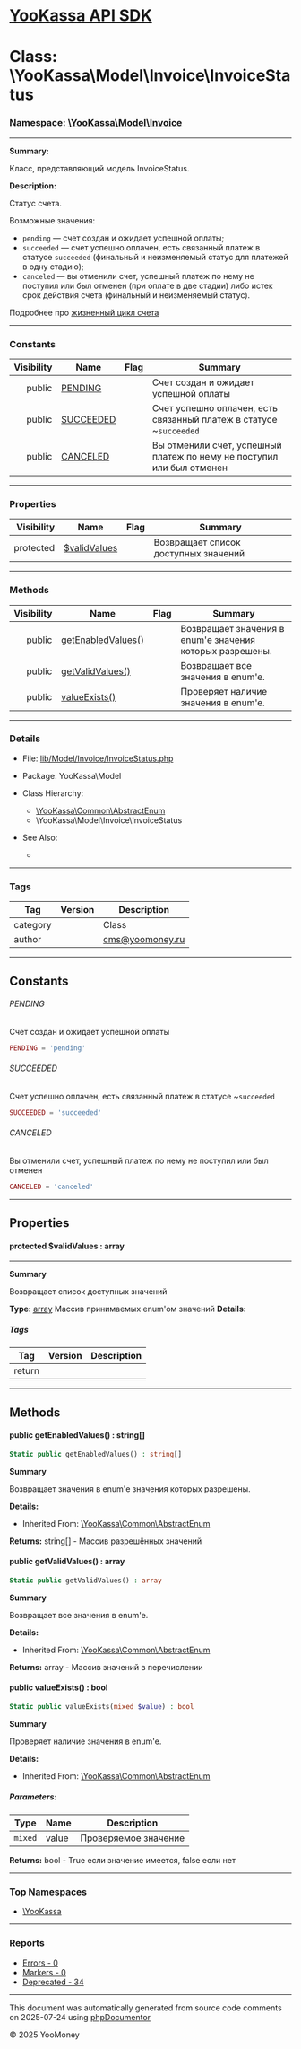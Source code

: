 # [YooKassa API SDK](../home.md)

# Class: \YooKassa\Model\Invoice\InvoiceStatus
### Namespace: [\YooKassa\Model\Invoice](../namespaces/yookassa-model-invoice.md)
---
**Summary:**

Класс, представляющий модель InvoiceStatus.

**Description:**

Статус счета.

Возможные значения:
- `pending` — счет создан и ожидает успешной оплаты;
- `succeeded` — счет успешно оплачен, есть связанный платеж в статусе `succeeded` (финальный и неизменяемый статус для платежей в одну стадию);
- `canceled` — вы отменили счет, успешный платеж по нему не поступил или был отменен (при оплате в две стадии) либо истек срок действия счета (финальный и неизменяемый статус).

Подробнее про [жизненный цикл счета](https://yookassa.ru/developers/payment-acceptance/scenario-extensions/invoices/basics#invoice-status)

---
### Constants
| Visibility | Name | Flag | Summary |
| ----------:| ---- | ---- | ------- |
| public | [PENDING](../classes/YooKassa-Model-Invoice-InvoiceStatus.md#constant_PENDING) |  | Счет создан и ожидает успешной оплаты |
| public | [SUCCEEDED](../classes/YooKassa-Model-Invoice-InvoiceStatus.md#constant_SUCCEEDED) |  | Счет успешно оплачен, есть связанный платеж в статусе ~`succeeded` |
| public | [CANCELED](../classes/YooKassa-Model-Invoice-InvoiceStatus.md#constant_CANCELED) |  | Вы отменили счет, успешный платеж по нему не поступил или был отменен |

---
### Properties
| Visibility | Name | Flag | Summary |
| ----------:| ---- | ---- | ------- |
| protected | [$validValues](../classes/YooKassa-Model-Invoice-InvoiceStatus.md#property_validValues) |  | Возвращает список доступных значений |

---
### Methods
| Visibility | Name | Flag | Summary |
| ----------:| ---- | ---- | ------- |
| public | [getEnabledValues()](../classes/YooKassa-Common-AbstractEnum.md#method_getEnabledValues) |  | Возвращает значения в enum'е значения которых разрешены. |
| public | [getValidValues()](../classes/YooKassa-Common-AbstractEnum.md#method_getValidValues) |  | Возвращает все значения в enum'e. |
| public | [valueExists()](../classes/YooKassa-Common-AbstractEnum.md#method_valueExists) |  | Проверяет наличие значения в enum'e. |

---
### Details
* File: [lib/Model/Invoice/InvoiceStatus.php](../../lib/Model/Invoice/InvoiceStatus.php)
* Package: YooKassa\Model
* Class Hierarchy: 
  * [\YooKassa\Common\AbstractEnum](../classes/YooKassa-Common-AbstractEnum.md)
  * \YooKassa\Model\Invoice\InvoiceStatus

* See Also:
  * [](https://yookassa.ru/developers/api)

---
### Tags
| Tag | Version | Description |
| --- | ------- | ----------- |
| category |  | Class |
| author |  | cms@yoomoney.ru |

---
## Constants
<a name="constant_PENDING" class="anchor"></a>
###### PENDING
Счет создан и ожидает успешной оплаты

```php
PENDING = 'pending'
```


<a name="constant_SUCCEEDED" class="anchor"></a>
###### SUCCEEDED
Счет успешно оплачен, есть связанный платеж в статусе ~`succeeded`

```php
SUCCEEDED = 'succeeded'
```


<a name="constant_CANCELED" class="anchor"></a>
###### CANCELED
Вы отменили счет, успешный платеж по нему не поступил или был отменен

```php
CANCELED = 'canceled'
```



---
## Properties
<a name="property_validValues"></a>
#### protected $validValues : array
---
**Summary**

Возвращает список доступных значений

**Type:** <a href="../array"><abbr title="array">array</abbr></a>
Массив принимаемых enum&#039;ом значений
**Details:**


##### Tags
| Tag | Version | Description |
| --- | ------- | ----------- |
| return |  |  |


---
## Methods
<a name="method_getEnabledValues" class="anchor"></a>
#### public getEnabledValues() : string[]

```php
Static public getEnabledValues() : string[]
```

**Summary**

Возвращает значения в enum'е значения которых разрешены.

**Details:**
* Inherited From: [\YooKassa\Common\AbstractEnum](../classes/YooKassa-Common-AbstractEnum.md)

**Returns:** string[] - Массив разрешённых значений


<a name="method_getValidValues" class="anchor"></a>
#### public getValidValues() : array

```php
Static public getValidValues() : array
```

**Summary**

Возвращает все значения в enum'e.

**Details:**
* Inherited From: [\YooKassa\Common\AbstractEnum](../classes/YooKassa-Common-AbstractEnum.md)

**Returns:** array - Массив значений в перечислении


<a name="method_valueExists" class="anchor"></a>
#### public valueExists() : bool

```php
Static public valueExists(mixed $value) : bool
```

**Summary**

Проверяет наличие значения в enum'e.

**Details:**
* Inherited From: [\YooKassa\Common\AbstractEnum](../classes/YooKassa-Common-AbstractEnum.md)

##### Parameters:
| Type | Name | Description |
| ---- | ---- | ----------- |
| <code lang="php">mixed</code> | value  | Проверяемое значение |

**Returns:** bool - True если значение имеется, false если нет



---

### Top Namespaces

* [\YooKassa](../namespaces/yookassa.md)

---

### Reports
* [Errors - 0](../reports/errors.md)
* [Markers - 0](../reports/markers.md)
* [Deprecated - 34](../reports/deprecated.md)

---

This document was automatically generated from source code comments on 2025-07-24 using [phpDocumentor](http://www.phpdoc.org/)

&copy; 2025 YooMoney